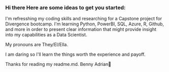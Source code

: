 ### Hi there Here are some ideas to get you started:
I'm refresshing my coding skills and researching for a Capstone project for Divergence bootcamp.  I'm learning Python, PowerBI, SQL, Azure, R, Github, and more in order to present clear information that might provide insight into my capabilities as a Data Scientist.

My pronouns are They/El/Ella.

I am daring so I'll learn the things worth the experience and payoff.

Thanks for reading my readme.md.
Benny Adrian👋

<!--
**Benny1Martinez/Benny1Martinez** is a ✨ _special_ ✨ repository because its `README.md` (this file) appears on your GitHub profile.

Here are some ideas to get you started:
I'm refresshing my coding skills and researching for a Capstone project for Divergence bootcamp.  I'm learning Python, PowerBI, SQL, Azure, R, Github, and more in order to present clear information that might provide insight into my capabilities as a Data Scientist.

My pronouns are They/El/Ella.

I am daring so I'll learn the things worth the experience and payoff.

Thanks for reading my readme.md.
Benny Adrian
